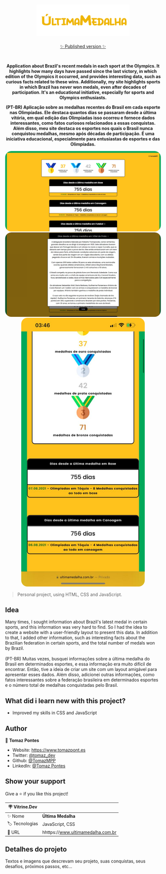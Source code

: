 <h1 align="center"><img src="assets/img/logo.png" width="300px"></h1>
<p align="center">
<p align="center">
<a href="https://www.ultimamedalha.com.br" target="_blank">✨ Published version ✨</a>
</p>
<br>

<p align="center">
<b> Application about Brazil's recent medals in each sport at the Olympics. It highlights how many days have passed since the last victory, in which edition of the Olympics it occurred, and provides interesting data, such as curious facts related to these wins. Additionally, my site highlights sports in which Brazil has never won medals, even after decades of participation. It's an educational initiative, especially for sports and Olympics enthusiasts.</b>
</p>

<p align="center">
<b>(PT-BR) Aplicação sobre as medalhas recentes do Brasil em cada esporte nas Olimpíadas. Ele destaca quantos dias se passaram desde a última vitória, em qual edição das Olimpíadas isso ocorreu e fornece dados interessantes, como fatos curiosos relacionados a essas conquistas. Além disso, meu site destaca os esportes nos quais o Brasil nunca conquistou medalhas, mesmo após décadas de participação. É uma iniciativa educacional, especialmente para entusiastas de esportes e das Olimpíadas.</b>
</p>
<p align="center">
   <img width="800" style="border-radius: 20px" src="https://github.com/TomazMPP/UltimaMedalha/blob/main/assets/img/landing1.jpeg#vitrinedev" /> <br>
<img width="800" style="border-radius: 20px" src="assets/img/landing2.jpeg" /> <br>
   <img width="400" style="border-radius: 20px" src="/assets/img/phone.jpeg" />
</p>

> Personal project, using HTML, CSS and JavaScript.

## Idea
Many times, I sought information about Brazil's latest medal in certain sports, and this information was very hard to find. So I had the idea to create a website with a user-friendly layout to present this data. In addition to that, I added other information, such as interesting facts about the Brazilian federation in certain sports, and the total number of medals won by Brazil.
<br><br>(PT-BR) Muitas vezes, busquei informações sobre a última medalha do Brasil em determinados esportes, e essa informação era muito difícil de encontrar. Então, tive a ideia de criar um site com um layout amigável para apresentar esses dados. Além disso, adicionei outras informações, como fatos interessantes sobre a federação brasileira em determinados esportes e o número total de medalhas conquistadas pelo Brasil.

## What did i learn new with this project?
* Improved my skills in CSS and JavaScript

## Author

👤 **Tomaz Pontes**

* Website: https://www.tomazpont.es
* Twitter: [@tomaz_dev](https://twitter.com/tomaz_dev)
* Github: [@TomazMPP](https://github.com/TomazMPP)
* LinkedIn: [@Tomaz Pontes](https://linkedin.com/in/tomaz-pontes)

## Show your support

Give a ⭐️ if you like this project!

| :placard: Vitrine.Dev |     |
| -------------  | --- |
| :sparkles: Nome        | **Última Medalha**
| :label: Tecnologias | JavaScript, CSS
| :rocket: URL         | hhttps://www.ultimamedalha.com.br


## Detalhes do projeto

Textos e imagens que descrevam seu projeto, suas conquistas, seus desafios, próximos passos, etc...


